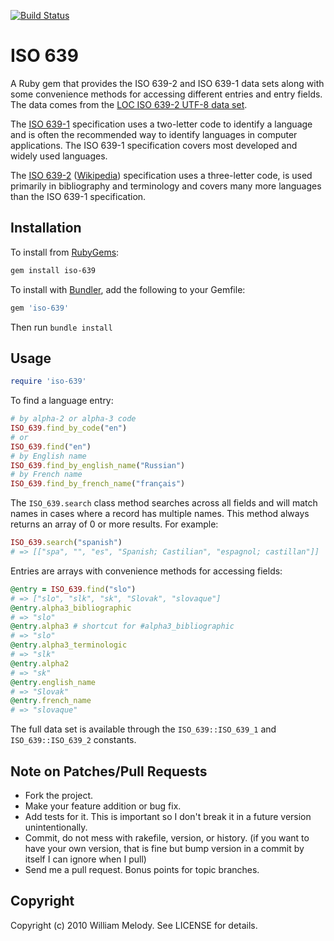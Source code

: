 [![Build Status](https://travis-ci.org/xwmx/iso-639.svg?branch=master)](https://travis-ci.org/xwmx/iso-639)

# ISO 639

A Ruby gem that provides the ISO 639-2 and ISO 639-1 data sets along with some
convenience methods for accessing different entries and entry fields. The data
comes from the
[LOC ISO 639-2 UTF-8 data set](http://www.loc.gov/standards/iso639-2/ascii_8bits.html).

The [ISO 639-1](http://en.wikipedia.org/wiki/ISO_639-1) specification uses a
two-letter code to identify a language and is often the recommended way to
identify languages in computer applications. The ISO 639-1 specification covers
most developed and widely used languages.

The [ISO 639-2](http://www.loc.gov/standards/iso639-2/)
([Wikipedia](http://en.wikipedia.org/wiki/ISO_639-2)) specification uses a
three-letter code, is used primarily in bibliography and terminology and
covers many more languages than the ISO 639-1 specification.

## Installation

To install from [RubyGems](https://rubygems.org/gems/iso-639):

```bash
gem install iso-639
```

To install with [Bundler](https://bundler.io/), add the following to your
Gemfile:

```ruby
gem 'iso-639'
```

Then run `bundle install`

## Usage

```ruby
require 'iso-639'
```

To find a language entry:

```ruby
# by alpha-2 or alpha-3 code
ISO_639.find_by_code("en")
# or
ISO_639.find("en")
# by English name
ISO_639.find_by_english_name("Russian")
# by French name
ISO_639.find_by_french_name("français")
```

The `ISO_639.search` class method searches across all fields and will
match names in cases where a record has multiple names. This method
always returns an array of 0 or more results. For example:

```ruby
ISO_639.search("spanish")
# => [["spa", "", "es", "Spanish; Castilian", "espagnol; castillan"]]
```

Entries are arrays with convenience methods for accessing fields:

```ruby
@entry = ISO_639.find("slo")
# => ["slo", "slk", "sk", "Slovak", "slovaque"]
@entry.alpha3_bibliographic
# => "slo"
@entry.alpha3 # shortcut for #alpha3_bibliographic
# => "slo"
@entry.alpha3_terminologic
# => "slk"
@entry.alpha2
# => "sk"
@entry.english_name
# => "Slovak"
@entry.french_name
# => "slovaque"
```

The full data set is available through the `ISO_639::ISO_639_1` and
`ISO_639::ISO_639_2` constants.

## Note on Patches/Pull Requests

* Fork the project.
* Make your feature addition or bug fix.
* Add tests for it. This is important so I don't break it in a
  future version unintentionally.
* Commit, do not mess with rakefile, version, or history.
  (if you want to have your own version, that is fine but
   bump version in a commit by itself I can ignore when I pull)
* Send me a pull request. Bonus points for topic branches.

## Copyright

Copyright (c) 2010 William Melody. See LICENSE for details.
